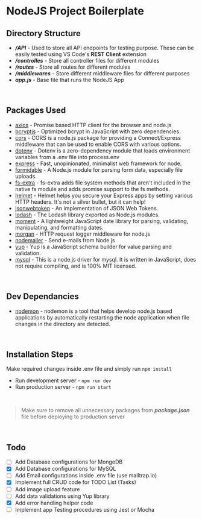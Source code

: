 # NodeJS Project Boilerplate

## Directory Structure

- ***/API*** - Used to store all API endpoints for testing purpose. These can be easily tested using VS Code's **REST Client** extension
- ***/controlles*** - Store all controller files for different modules
- ***/routes*** - Store all routes for different modules
- ***/middlewares*** - Store different middleware files for different purposes
- ***app.js*** - Base file that runs the NodeJS App

<br />

## Packages Used
- [axios](https://www.npmjs.com/package/axios) - Promise based HTTP client for the browser and node.js
- [bcryptjs](https://www.npmjs.com/package/bcryptjs) - Optimized bcrypt in JavaScript with zero dependencies.
- [cors](https://www.npmjs.com/package/cors) - CORS is a node.js package for providing a Connect/Express middleware that can be used to enable CORS with various options.
- [dotenv](https://www.npmjs.com/package/dotenv) - Dotenv is a zero-dependency module that loads environment variables from a .env file into process.env
- [express](https://www.npmjs.com/package/express) - Fast, unopinionated, minimalist web framework for node.
- [formidable](https://www.npmjs.com/package/formidable) - A Node.js module for parsing form data, especially file uploads.
- [fs-extra](https://www.npmjs.com/package/fs-extra) - fs-extra adds file system methods that aren't included in the native fs module and adds promise support to the fs methods.
- [helmet](https://www.npmjs.com/package/helmet) - Helmet helps you secure your Express apps by setting various HTTP headers. It's not a silver bullet, but it can help!
- [jsonwebtoken](https://www.npmjs.com/package/jsonwebtoken) - An implementation of JSON Web Tokens.
- [lodash](https://www.npmjs.com/package/lodash) - The Lodash library exported as Node.js modules.
- [moment](https://www.npmjs.com/package/moment) - A lightweight JavaScript date library for parsing, validating, manipulating, and formatting dates.
- [morgan](https://www.npmjs.com/package/morgan) - HTTP request logger middleware for node.js
- [nodemailer](https://www.npmjs.com/package/nodemailer) - Send e-mails from Node.js
- [yup](https://www.npmjs.com/package/yup) - Yup is a JavaScript schema builder for value parsing and validation.
- [mysql](https://www.npmjs.com/package/mysql) - This is a node.js driver for mysql. It is written in JavaScript, does not require compiling, and is 100% MIT licensed.

<br />

## Dev Dependancies

- [nodemon](https://www.npmjs.com/package/nodemon) - nodemon is a tool that helps develop node.js based applications by automatically restarting the node application when file changes in the directory are detected.

<br />

## Installation Steps

Make required changes inside .env file and simply run
``npm install``

- Run development server - ``npm run dev``
- Run production server - ``npm run start``


<br />

> Make sure to remove all unnecessary packages from ***package.json*** file before deploying to production server

<br />

## Todo

- [ ] Add Database configurations for MongoDB
- [x] Add Database configurations for MySQL
- [ ] Add Email configurations inside .env file (use mailtrap.io)
- [x] Implement full CRUD code for TODO List (Tasks)
- [ ] Add image upload feature
- [ ] Add data validations using Yup library
- [x] Add error handling helper code
- [ ] Implement app Testing procedures using Jest or Mocha